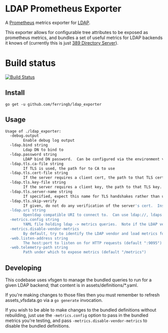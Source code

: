 # LDAP Prometheus Exporter

A [Prometheus](http://prometheus.io) metrics exporter for [LDAP](https://en.wikipedia.org/wiki/Lightweight_Directory_Access_Protocol).

This exporter allows for configurable tree attributes to be exposed as prometheus metrics, and bundles a set of useful metrics for LDAP backends it knows of (currently this is just [389 Directory Server](http://directory.fedoraproject.org/)).

# Build status
[![Build Status](https://travis-ci.org/ferringb/ldap_exporter.svg?branch=master)](https://travis-ci.org/ferringb/ldap_exporter)

## Install 

`go get -u github.com/ferringb/ldap_exporter`

## Usage

```sh
Usage of ./ldap_exporter:
  -debug.output
    	Enable debug log output
  -ldap.bind string
    	Ldap DN to bind to
  -ldap.password string
    	LDAP bind DN password.  Can be configured via the environment variable LDAP_PASSWORD
  -ldap.tls.ca-file string
    	If TLS is used, the path for to CA to use
  -ldap.tls.cert-file string
    	If the server requires a client cert, the path to that TLS cert.  If this is passed, -ldap.tls.key-file must also be passed
  -ldap.tls.key-file string
    	If the server requires a client key, the path to that TLS key.  If this is passed, -ldap.tls.cert-file must also be passed
  -ldap.tls.server-name string
    	If specified, expect this name for TLS handshakes rather than using the hostname parsed from -ldap.uri
  -ldap.tls.skip-verify
    	If given, do not do any verification of the server's cert.  Insecure and allows for MITM
  -ldap.uri string
    	Openldap compatible URI to connect to.  Can use ldap://, ldaps://, ldapi://
  -metrics.config string
    	YAML file holding ldap -> metrics queries.  Note if the LDAP vendor cannot be identified, this must be set
  -metrics.disable-vendor-metrics
    	By default, try to identify the LDAP vendor and load metrics for thhat vendor.  If the vendor cannot be identified or if this is enabled,, -metrics.config must be set.
  -web.listen-address string
    	The host:port to listen on for HTTP requests (default ":9095")
  -web.telemetry-path string
    	Path under which to expose metrics (default "/metrics")
```

## Developing

This codebase uses vfsgen to manage the bundled queries to run for a given LDAP backend; that content is in assets/definitions/*.yaml.

If you're making changes to those files then you must remember to refresh assets_vfsdata.go via a `go generate` invocation.

If you wish to be able to make changes to the bundled definitions without rebuilding, just use the `-metrics.config` option to pass
in the bundled metrics you're testing, and pass `-metrics.disable-vendor-metrics` to disable the bundled definitions.
